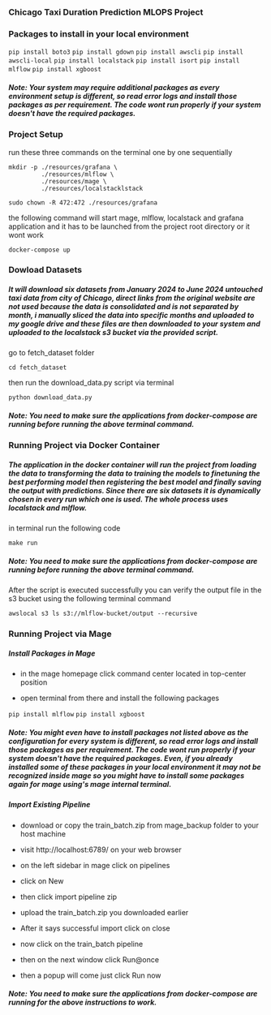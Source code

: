 
### Chicago Taxi Duration Prediction MLOPS Project

### Packages to install in your local environment
`pip install boto3`
`pip install gdown`
`pip install awscli`
`pip install awscli-local`
`pip install localstack`
`pip install isort`
`pip install mlflow`
`pip install xgboost`

##### Note: Your system may require additional packages as every environment setup is different, so read error logs and install those packages as per requirement. The code wont run properly if your system doesn't have the required packages.

### Project Setup
run these three commands on the terminal one by one sequentially

    mkdir -p ./resources/grafana \
             ./resources/mlflow \
             ./resources/mage \
             ./resources/localstacklstack

`sudo chown -R 472:472 ./resources/grafana`

the following command will start mage, mlflow, localstack and grafana application and it has to be launched from the project root directory or it wont work

`docker-compose up`

### Dowload Datasets

##### It will download six datasets from January 2024 to June 2024 untouched taxi data from city of Chicago, direct links from the original website are not used because the data is consolidated and is not separated by month, i manually sliced the data into specific months and uploaded to my google drive and these files are then downloaded to your system and uploaded to the localstack s3 bucket via the provided script. 

go to fetch_dataset folder 

`cd fetch_dataset`

then run the download_data.py script via terminal

`python download_data.py `

##### Note: You need to make sure the applications from docker-compose are running before running the above terminal command.

### Running Project via Docker Container

##### The application in the docker container will run the project from loading the data to transforming the data to training the models to finetuning the best performing model then registering the best model and finally saving the output with predictions. Since there are six datasets it is dynamically chosen in every run which one is used. The whole process uses localstack and mlflow. 

in terminal run the following code 

`make run`

##### Note: You need to make sure the applications from docker-compose are running before running the above terminal command.

After the script is executed successfully you can verify the output file in the s3 bucket using the following terminal command

`awslocal s3 ls s3://mlflow-bucket/output --recursive`

### Running Project via Mage

##### Install Packages in Mage

* in the mage homepage click command center located in top-center position

* open terminal from there and install the following packages

`pip install mlflow`
`pip install xgboost`

##### Note: You might even have to install packages not listed above as the configuration for every system is different, so read error logs and install those packages as per requirement. The code wont run properly if your system doesn't have the required packages. Even, if you already installed some of these packages in your local environment it may not be recognized inside mage so you might have to install some packages again for mage using's mage internal terminal.

##### Import Existing Pipeline

* download or copy the train_batch.zip from mage_backup folder to your host machine

* visit http://localhost:6789/ on your web browser

* on the left sidebar in mage click on pipelines

* click on New 

* then click import pipeline zip

* upload the train_batch.zip you downloaded earlier 

* After it says successful import click on close

* now click on the train_batch pipeline 

* then on the next window click Run@once

* then a popup will come just click Run now

##### Note: You need to make sure the applications from docker-compose are running for the above instructions to work.
